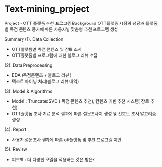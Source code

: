 # Text-mining_project
Project - OTT 플랫폼 추천 프로그램
Background
 OTT플랫폼 시장의 성장과 플랫폼별 독점 콘텐츠 증가에 따른 사용자별 맞춤형 추천 프로그램 생성 

Summary
(1). Data Collection
-  OTT플랫폼별 독점 콘텐츠 및 장르 조사
-  OTT플랫폼별 프로그램에 대한 블로그 리뷰 수집


(2). Data Preprocessing
- EDA (독점콘텐츠  + 블로그 리뷰 )
- 텍스트 마이닝 처리(블로그 리뷰 내역)


(3). Model & Algorithms
- Model : TruncatedSVD ( 독점 콘텐츠 추천), 컨텐츠 기반 추천 시스템( 장르 추천)
- OTT플랫폼 조사 자료 분석 결과에 따른 설문조사지 생성 및 선호도 조사 알고리즘 생성 


(4). Report
- 사용자 설문조사 결과에 따른 ott플랫폼 및 추천 프로그램 제안

(5). Review
- 피드백 : 더 다양한 모델을 적용하는 것은 방은?

